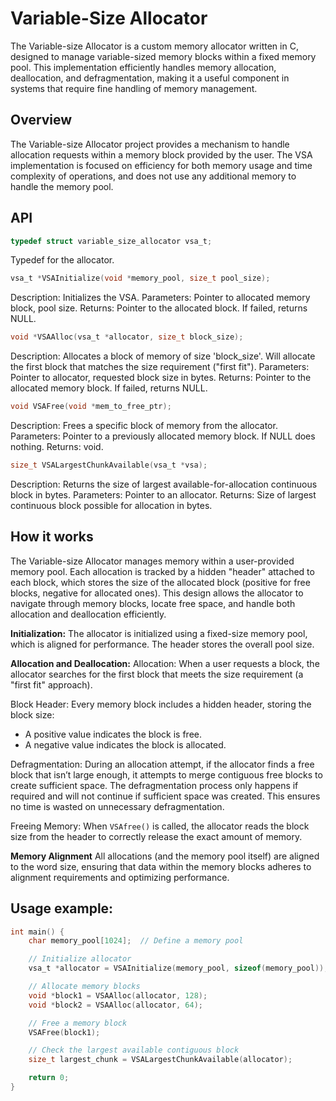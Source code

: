 # Variable-Size Allocator
The Variable-size Allocator is a custom memory allocator written in C, designed to manage variable-sized memory blocks within a fixed memory pool. This implementation efficiently handles memory allocation, deallocation, and defragmentation, making it a useful component in systems that require fine handling of memory management.


## Overview
The Variable-size Allocator project provides a mechanism to handle allocation requests within a memory block provided by the user.
The VSA implementation is focused on efficiency for both memory usage and time complexity of operations, and does not use any additional memory to handle the memory pool.

## API

```c
typedef struct variable_size_allocator vsa_t;
```
Typedef for the allocator.

```c
vsa_t *VSAInitialize(void *memory_pool, size_t pool_size);
```
Description: Initializes the VSA.
Parameters: Pointer to allocated memory block, pool size.
Returns: Pointer to the allocated block. If failed, returns NULL.

```c
void *VSAAlloc(vsa_t *allocator, size_t block_size);
```
Description: Allocates a block of memory of size 'block_size'. Will allocate the first block that matches the size requirement ("first fit").
Parameters: Pointer to allocator, requested block size in bytes.
Returns: Pointer to the allocated memory block. If failed, returns NULL.


```c
void VSAFree(void *mem_to_free_ptr);
```
Description: Frees a specific block of memory from the allocator.
Parameters: Pointer to a previously allocated memory block. If NULL does nothing.
Returns: void.


```c
size_t VSALargestChunkAvailable(vsa_t *vsa);
```
Description: Returns the size of largest available-for-allocation continuous block in bytes.
Parameters: Pointer to an allocator.
Returns: Size of largest continuous block possible for allocation in bytes.


## How it works
The Variable-size Allocator manages memory within a user-provided memory pool. Each allocation is tracked by a hidden "header" attached to each block, which stores the size of the allocated block (positive for free blocks, negative for allocated ones). This design allows the allocator to navigate through memory blocks, locate free space, and handle both allocation and deallocation efficiently.

**Initialization:** The allocator is initialized using a fixed-size memory pool, which is aligned for performance. The header stores the overall pool size.

**Allocation and Deallocation:**
Allocation: When a user requests a block, the allocator searches for the first block that meets the size requirement (a "first fit" approach).

Block Header: Every memory block includes a hidden header, storing the block size:
- A positive value indicates the block is free.
- A negative value indicates the block is allocated.

Defragmentation: During an allocation attempt, if the allocator finds a free block that isn’t large enough, it attempts to merge contiguous free blocks to create sufficient space. The defragmentation process only happens if required and will not continue if sufficient space was created. This ensures no time is wasted on unnecessary defragmentation.

Freeing Memory: When `VSAfree()` is called, the allocator reads the block size from the header to correctly release the exact amount of memory.

**Memory Alignment**
All allocations (and the memory pool itself) are aligned to the word size, ensuring that data within the memory blocks adheres to alignment requirements and optimizing performance.


## Usage example:
```c
int main() {
    char memory_pool[1024];  // Define a memory pool

    // Initialize allocator
    vsa_t *allocator = VSAInitialize(memory_pool, sizeof(memory_pool));

    // Allocate memory blocks
    void *block1 = VSAAlloc(allocator, 128);
    void *block2 = VSAAlloc(allocator, 64);

    // Free a memory block
    VSAFree(block1);

    // Check the largest available contiguous block
    size_t largest_chunk = VSALargestChunkAvailable(allocator);

    return 0;
}
```
